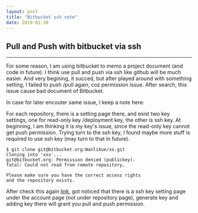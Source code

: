 ```yaml
---
layout: post
title: "Bitbucket ssh note"
date: 2019-01-30
---
```


## Pull and Push with bitbucket via ssh
---

For some reason, I am using bitbucket to memo a project document (and code in future). I think use pull and push via ssh like github will be much 
easier. And very begining, it succed, but after played around with something setting, I failed to push /pull again, coz permission issue.
After search, this issue cause bad document of Bitbucket. 

In case for later encouter same issue, I keep a note here:

For each repository, there is a setting page there, and exist two key settings, one for read-only key /deployment key, the other is 
ssh key. At beginning, I am thinking it is my key's issue, since the read-only key cannot get push permission. Trying turn to the ssh key, 
I found maybe more stuff is required to use ssh key (may turn to that in future).

```
$ git clone git@bitbucket.org:WanliXue/xx.git
Cloning into 'xxs'...
git@bitbucket.org: Permission denied (publickey).
fatal: Could not read from remote repository.

Please make sure you have the correct access rights
and the repository exists.
```

After check this again [link](https://stackoverflow.com/questions/13306435/repository-access-denied-access-via-a-deployment-key-is-read-only), 
got noticed that there is a ssh key setting page under the account page (not under repository page), generate key and adding key there will 
grant you pull and push permission.
